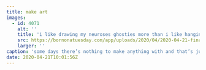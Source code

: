 ```yaml
---
title: make art
images:
  - id: 4071
    alt: ''
    title: 'i like drawing my neuroses ghosties more than i like hanging out with them'
    src: https://bornonatuesday.com/app/uploads/2020/04/2020-04-21-final.jpg
    larger: ''
caption: 'some days there’s nothing to make anything with and that’s just the way she goes'
date: 2020-04-21T10:01:56Z
---
```

